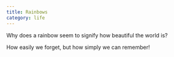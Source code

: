 ```yaml
---
title: Rainbows
category: life
---
```


Why does a rainbow
seem to signify
how beautiful
the world is?

How easily
we forget,
but how simply
we can remember!
